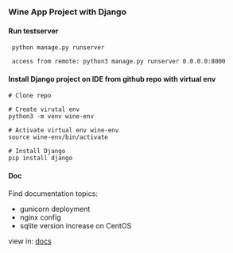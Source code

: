 ### Wine App Project with Django

#### Run testserver

     python manage.py runserver

     access from remote: python3 manage.py runserver 0.0.0.0:8000
    
#### Install Django project on IDE from github repo with virtual env
    # Clone repo

    # Create virutal env
    python3 -m venv wine-env
       
    # Activate virtual env wine-env
    source wine-env/bin/activate
        
    # Install Django
    pip install django
     
#### Doc
Find documentation topics:
- gunicorn deployment
- nginx config
- sqlite version increase on CentOS

view in:
[docs](doc)


